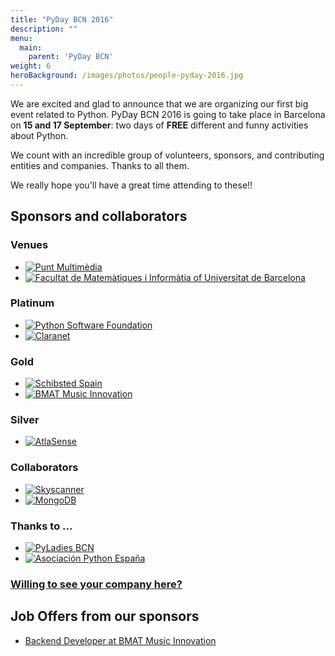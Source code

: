 ```yaml
---
title: "PyDay BCN 2016"
description: ""
menu:
  main:
    parent: 'PyDay BCN'
weight: 6
heroBackground: /images/photos/people-pyday-2016.jpg
---
```


<div class="container">
            <div class="row main_content">
                <div class="col-md-12 main_column">
                <div class="row event-intro">
        <div class="col-md-9">
            <div class="widget">
                <p>We are excited and glad to announce that we are organizing our first big event related to Python.
PyDay BCN 2016 is going to take place in Barcelona on <strong>15 and 17 September</strong>:
two days of <strong>FREE</strong> different and funny activities about Python.</p>
<p>We count with an incredible group of volunteers, sponsors, and contributing entities and companies.
Thanks to all them.</p>
<p>We really hope you'll have a great time attending to these!!</p>
            </div>
        </div>
    </div>
    <div class="row event-sponsors">
        <div class="col-md-12">
            <div class="widget">
    <h2>
        <i class="fa fa-rocket" aria-hidden="true"></i>
        Sponsors and collaborators
    </h2>
    <div class="col-md-12">
        <h3 class="venues"">
            <i class="fa fa-university" aria-hidden="true"></i>
            Venues
        </h3>
    <ul class="sponsors">
        <li>
            <a href="/archives/pybcn.org/pyday-bcn-2016/punt-multimedia/index.html">
                <img src="/archives/pybcn.org/pyday-bcn-2016/punt-multimedia/punt_multimedia_logo@320.png" alt="Punt Multimèdia" />
            </a>
        </li>
        <li>
            <a href="/archives/pybcn.org/pyday-bcn-2016/facultat-matematiques-informatica/index.html">
                <img src="/archives/pybcn.org/pyday-bcn-2016/facultat-matematiques-informatica/universitat_barcelona@320.png" alt="Facultat de Matemàtiques i Informàtia of Universitat de Barcelona" />
            </a>
        </li>
    </ul>
    </div>
    <div class="col-md-12">
        <h3 class="platinum">
            <i class="fa fa-certificate" aria-hidden="true"></i>
            Platinum
        </h3>
    <ul class="sponsors">
        <li>
            <a href="/archives/pybcn.org/pyday-bcn-2016/python-software-foundation/index.html">
                <img src="/archives/pybcn.org/pyday-bcn-2016/python-software-foundation/python-software-foundation-logo@320.png" alt="Python Software Foundation" />
            </a>
        </li>
        <li>
            <a href="/archives/pybcn.org/pyday-bcn-2016/claranet/index.html">
                <img src="/archives/pybcn.org/pyday-bcn-2016/claranet/claranet_logo@320.png" alt="Claranet" />
            </a>
        </li>
    </ul>
    </div>
    <div class="col-md-12">
        <h3 class="gold">
            <i class="fa fa-certificate" aria-hidden="true"></i>
            Gold
        </h3>
    <ul class="sponsors">
        <li>
            <a href="/archives/pybcn.org/pyday-bcn-2016/schibsted-spain/index.html">
                <img src="/archives/pybcn.org/pyday-bcn-2016/schibsted-spain/schibsted_logo@320.png" alt="Schibsted Spain" />
            </a>
        </li>
        <li>
            <a href="/archives/pybcn.org/pyday-bcn-2016/bmat-music-innovation/index.html">
                <img src="/archives/pybcn.org/pyday-bcn-2016/bmat-music-innovation/logo-bmat@320.png" alt="BMAT Music Innovation" />
            </a>
        </li>
    </ul>
    </div>
    <div class="col-md-12">
        <h3 class="silver">
            <i class="fa fa-certificate" aria-hidden="true"></i>
            Silver
        </h3>
    <ul class="sponsors">
        <li>
            <a href="/archives/pybcn.org/pyday-bcn-2016/atlasense/index.html">
                <img src="/archives/pybcn.org/pyday-bcn-2016/atlasense/atlasense_logo@320.png" alt="AtlaSense" />
            </a>
        </li>
    </ul>
    </div>
    <div class="col-md-12">
        <h3 class="collaborators">
            <i class="fa fa-cube" aria-hidden="true"></i>
            Collaborators
        </h3>
    <ul class="sponsors">
        <li>
            <a href="/archives/pybcn.org/pyday-bcn-2016/skyscanner/index.html">
                <img src="/archives/pybcn.org/pyday-bcn-2016/skyscanner/skyscanner_logo@160.png" alt="Skyscanner" />
            </a>
        </li>
        <li>
            <a href="/archives/pybcn.org/pyday-bcn-2016/mongodb/index.html">
                <img src="/archives/pybcn.org/pyday-bcn-2016/mongodb/mongodb_logo@160.png" alt="MongoDB" />
            </a>
        </li>
    </ul>
    </div>
    <div class="col-md-12">
        <h3 class="thanks-to">
            <i class="fa fa-thumbs-o-up" aria-hidden="true"></i>
            Thanks to ...
        </h3>
    <ul class="sponsors">
        <li>
            <a href="/archives/pybcn.org/pyday-bcn-2016/pyladies-bcn/index.html">
                <img src="/archives/pybcn.org/pyday-bcn-2016/pyladies-bcn/pyladieslogo@160.png" alt="PyLadies BCN" />
            </a>
        </li>
        <li>
            <a href="/archives/pybcn.org/pyday-bcn-2016/asociacion-python-espana/index.html">
                <img src="/archives/pybcn.org/pyday-bcn-2016/asociacion-python-espana/python-espana-logo@160.png" alt="Asociación Python España" />
            </a>
        </li>
    </ul>
    </div>
            </div>
        </div>
    </div>
    <div class="row">
        <div class="col-md-12">
            <h3 class="event-sponsorship">
                <a href="/archives/pybcn.org/pyday-bcn-2016/sponsorship.html">Willing to see your company here?</a>
            </h3>
        </div>
    </div>
        <div class="row event-sponsors-jobs">
            <div class="col-md-12">
                <div class="widget">
                    <h2>
                        <i class="fa fa-industry" aria-hidden="true"></i>
                        Job Offers from our sponsors
                    </h2>
                    <div class="col-md-12">
        <ul>
            <li>
                <a href="/archives/pybcn.org/pyday-bcn-2016/bmat-music-innovation/backend-developer.html">
                    Backend Developer at BMAT Music Innovation
                </a>
            </li>
        </ul>
                    </div>
                </div>
            </div>
        </div>
                </div>
            </div>
        </div>
